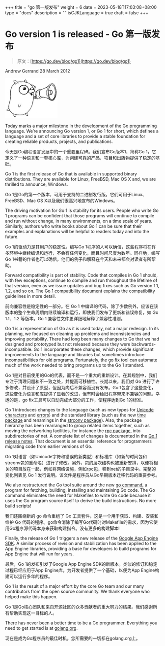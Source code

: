 +++
title = "go 第一版发布"
weight = 6
date = 2023-05-18T17:03:08+08:00
type = "docs"
description = ""
isCJKLanguage = true
draft = false
+++

# Go version 1 is released - Go 第一版发布

> 原文：[https://go.dev/blog/go1](https://go.dev/blog/go1)

Andrew Gerrand
28 March 2012

![img](GoVersion1IsReleased_img/gophermega.jpg)

Today marks a major milestone in the development of the Go programming language. We’re announcing Go version 1, or Go 1 for short, which defines a language and a set of core libraries to provide a stable foundation for creating reliable products, projects, and publications.

今天是Go编程语言发展中的一个重要里程碑。我们宣布Go版本1，简称Go 1，它定义了一种语言和一套核心库，为创建可靠的产品、项目和出版物提供了稳定的基础。

Go 1 is the first release of Go that is available in supported binary distributions. They are available for Linux, FreeBSD, Mac OS X and, we are thrilled to announce, Windows.

Go 1是Go的第一个版本，可用于支持的二进制发行版。它们可用于Linux、FreeBSD、Mac OS X以及我们很高兴地宣布的Windows。

The driving motivation for Go 1 is stability for its users. People who write Go 1 programs can be confident that those programs will continue to compile and run without change, in many environments, on a time scale of years. Similarly, authors who write books about Go 1 can be sure that their examples and explanations will be helpful to readers today and into the future.

Go 1的驱动力是其用户的稳定性。编写Go 1程序的人可以确信，这些程序将在许多环境中继续编译和运行，不会有任何变化，而且时间尺度为数年。同样地，编写Go 1书籍的作者也可以确信，他们的例子和解释在今天和未来都会对读者有所帮助。

Forward compatibility is part of stability. Code that compiles in Go 1 should, with few exceptions, continue to compile and run throughout the lifetime of that version, even as we issue updates and bug fixes such as Go version 1.1, 1.2, and so on. The [Go 1 compatibility document](https://go.dev/doc/go1compat.html) explains the compatibility guidelines in more detail.

前向兼容性是稳定性的一部分。在 Go 1 中编译的代码，除了少数例外，应该在该版本的整个生命周期内继续编译和运行，即使我们发布了更新和错误修复，如 Go 1.1、1.2 等版本。Go 1 兼容性文件更详细地解释了兼容性准则。

Go 1 is a representation of Go as it is used today, not a major redesign. In its planning, we focused on cleaning up problems and inconsistencies and improving portability. There had long been many changes to Go that we had designed and prototyped but not released because they were backwards-incompatible. Go 1 incorporates these changes, which provide significant improvements to the language and libraries but sometimes introduce incompatibilities for old programs. Fortunately, the [go fix](https://go.dev/cmd/go/#Run_go_tool_fix_on_packages) tool can automate much of the work needed to bring programs up to the Go 1 standard.

Go 1是对目前使用的Go的代表，而不是一个重大的重新设计。在其规划中，我们专注于清理问题和不一致之处，并提高可移植性。长期以来，我们对 Go 进行了许多修改，并设计了原型，但因为向后不兼容而没有发布。Go 1包含了这些变化，这些变化为语言和库提供了显著的改进，但有时会给旧程序带来不兼容的问题。幸运的是，go fix工具可以自动完成大部分的工作，使程序达到Go 1的标准。

Go 1 introduces changes to the language (such as new types for [Unicode characters](https://go.dev/doc/go1.html#rune) and [errors](https://go.dev/doc/go1.html#errors)) and the standard library (such as the new [time package](https://go.dev/doc/go1.html#time) and renamings in the [strconv package](https://go.dev/doc/go1.html#strconv)). Also, the package hierarchy has been rearranged to group related items together, such as moving the networking facilities, for instance the [rpc package](https://go.dev/pkg/net/rpc/), into subdirectories of net. A complete list of changes is documented in the [Go 1 release notes](https://go.dev/doc/go1.html). That document is an essential reference for programmers migrating code from earlier versions of Go.

Go 1对语言（如Unicode字符和错误的新类型）和标准库（如新的时间包和strconv包的重命名）进行了修改。另外，包的层次结构也被重新安排，以便将相关的项目放在一起，例如将网络设施，例如rpc包，移到net的子目录中。完整的变化列表见 Go 1 发行说明。该文件是程序员从Go早期版本迁移代码的重要参考。

We also restructured the Go tool suite around the new [go command](https://go.dev/doc/go1.html#cmd_go), a program for fetching, building, installing and maintaining Go code. The Go command eliminates the need for Makefiles to write Go code because it uses the Go program source itself to derive the build instructions. No more build scripts!

我们还围绕新的 go 命令重组了 Go 工具套件，这是一个用于获取、构建、安装和维护 Go 代码的程序。go命令消除了编写Go代码时对Makefile的需求，因为它使用Go程序源代码本身来获取构建指令。没有更多的构建脚本!

Finally, the release of Go 1 triggers a new release of the [Google App Engine SDK](https://developers.google.com/appengine/docs/go). A similar process of revision and stabilization has been applied to the App Engine libraries, providing a base for developers to build programs for App Engine that will run for years.

最后，Go 1的发布引发了Google App Engine SDK的新版本。类似的修订和稳定过程已经应用于App Engine库，为开发者提供了一个基础，以便为App Engine构建可以运行多年的程序。

Go 1 is the result of a major effort by the core Go team and our many contributors from the open source community. We thank everyone who helped make this happen.

Go 1是Go核心团队和来自开源社区的众多贡献者的重大努力的结果。我们感谢所有帮助实现这一目标的人。

There has never been a better time to be a Go programmer. Everything you need to get started is at [golang.org](https://go.dev/).

现在是成为Go程序员的最佳时机。您所需要的一切都在golang.org上。
